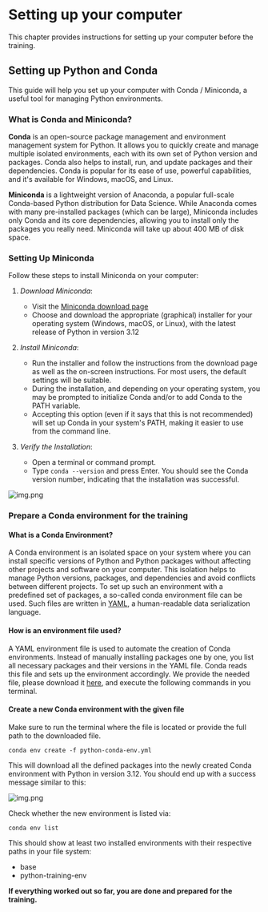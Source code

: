 # Setting up your computer

This chapter provides instructions for setting up your computer before the training.

## Setting up Python and Conda

This guide will help you set up your computer with Conda / Miniconda, a useful tool for managing Python environments.

### What is Conda and Miniconda?

__Conda__ is an open-source package management and environment management system for Python.
It allows you to quickly create and manage multiple isolated environments,
each with its own set of Python version and packages.
Conda also helps to install, run, and update packages and their dependencies.
Conda is popular for its ease of use, powerful capabilities, and it's available for Windows, macOS, and Linux.

__Miniconda__ is a lightweight version of Anaconda, a popular full-scale Conda-based Python distribution for Data Science.
While Anaconda comes with many pre-installed packages (which can be large),
Miniconda includes only Conda and its core dependencies, allowing you to install only the packages you really need.
Miniconda will take up about 400 MB of disk space.

### Setting Up Miniconda

Follow these steps to install Miniconda on your computer:

1. _Download Miniconda_:
   * Visit the [Miniconda download page](https://docs.anaconda.com/free/miniconda/miniconda-install/) 
   * Choose and download the appropriate (graphical) installer for your operating system (Windows, macOS, or Linux), with the latest release of Python in version 3.12

2. _Install Miniconda_:
   * Run the installer and follow the instructions from the download page as well as the on-screen instructions. For most users, the default settings will be suitable.
   * During the installation, and depending on your operating system, you may be prompted to initialize Conda and/or to add Conda to the PATH variable. 
   * Accepting this option (even if it says that this is not recommended) will set up Conda in your system's PATH, making it easier to use from the command line.

3. _Verify the Installation_:
   * Open a terminal or command prompt.
   * Type `conda --version` and press Enter. You should see the Conda version number, indicating that the installation was successful.

![img.png](conda_verify-install.png)

### Prepare a Conda environment for the training

#### What is a Conda Environment?

A Conda environment is an isolated space on your system where you can install specific versions of Python and Python packages
without affecting other projects and software on your computer.
This isolation helps to manage Python versions, packages, and dependencies and avoid conflicts between different projects.
To set up such an environment with a predefined set of packages, a so-called conda environment file can be used. 
Such files are written in [YAML](https://en.wikipedia.org/wiki/YAML), a human-readable data serialization language.

#### How is an environment file used?

A YAML environment file is used to automate the creation of Conda environments.
Instead of manually installing packages one by one, you list all necessary packages and their versions in the YAML file.
Conda reads this file and sets up the environment accordingly. 
We provide the needed file, please download it [here](python-conda-env.yml),
and execute the following commands in you terminal.

#### Create a new Conda environment with the given file

Make sure to run the terminal where the file is located or provide the full path to the downloaded file.

```conda env create -f python-conda-env.yml```

This will download all the defined packages into the newly created Conda environment with Python in version 3.12.
You should end up with a success message similar to this:

![img.png](conda_env-create-done.png)

Check whether the new environment is listed via:

```conda env list```

This should show at least two installed environments with their respective paths in your file system:
* base
* python-training-env

__If everything worked out so far, you are done and prepared for the training.__